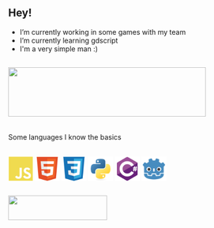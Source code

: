 ## Hey! 

- I’m currently working in some games with my team 
- I’m currently learning gdscript
- I'm a very simple man :)

##

<div>
  <a href="https://sharpman-games.itch.io">
  <img src="https://cdn.arstechnica.net/wp-content/uploads/2021/05/itchio-logo-black-800x200.png" width="400" height="100">
  </a>
</div>
 
##
  
Some languages I know the basics
<div style="display: inline_block"><br>
  <img align="center" height="50" width="50" src="https://raw.githubusercontent.com/devicons/devicon/master/icons/javascript/javascript-plain.svg">
  <img align="center" height="50" width="50" src="https://raw.githubusercontent.com/devicons/devicon/master/icons/html5/html5-original.svg">
  <img align="center" height="50" width="50" src="https://raw.githubusercontent.com/devicons/devicon/master/icons/css3/css3-original.svg">
  <img align="center" height="50" width="50" src="https://raw.githubusercontent.com/devicons/devicon/master/icons/python/python-original.svg">
  <img align="center" height="50" width="50" src="https://raw.githubusercontent.com/devicons/devicon/master/icons/csharp/csharp-original.svg">
  <img align="center" height="50" width="50" src="https://raw.githubusercontent.com/devicons/devicon/master/icons/godot/godot-original.svg">
</div>

##
  
<div>
  <a href="https://discord.gg/AjzhkYksPW" target="_blank">
  <img src="https://img.shields.io/badge/Discord-7289DA?style=for-the-badge&logo=discord&logoColor=white" target="_blank" width="200" height="50">
  </a>  
</div>
   

